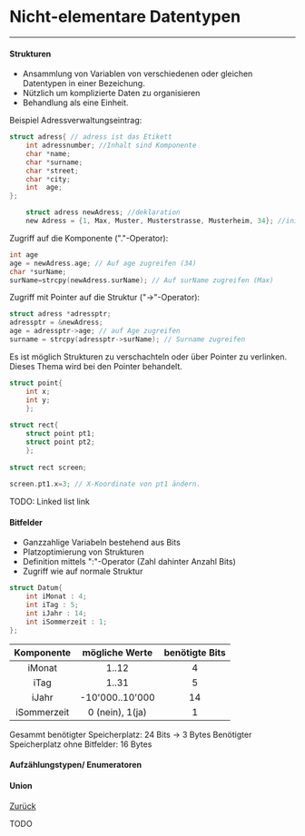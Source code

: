 # Nicht-elementare Datentypen
---

#### Strukturen

* Ansammlung von Variablen von verschiedenen oder gleichen Datentypen in einer Bezeichung.
* Nützlich um komplizierte Daten zu organisieren
* Behandlung als eine Einheit.

Beispiel Adressverwaltungseintrag:

```c
struct adress{ // adress ist das Etikett
	int adressnumber; //Inhalt sind Komponente
	char *name;
	char *surname;
	char *street;
	char *city;
	int  age;
};

	struct adress newAdress; //deklaration
	new Adress = {1, Max, Muster, Musterstrasse, Musterheim, 34}; //initialisierung
```

Zugriff auf die Komponente ("."-Operator):
```c
int age
age = newAdress.age; // Auf age zugreifen (34)
char *surName;
surName=strcpy(newAdress.surName); // Auf surName zugreifen (Max)
```

Zugriff mit Pointer auf die Struktur ("->"-Operator):

```c
struct adress *adressptr;
adressptr = &newAdress;
age = adressptr->age; // auf Age zugreifen
surname = strcpy(adressptr->surName); // Surname zugreifen
```      
Es ist möglich Strukturen zu verschachteln oder  über Pointer zu verlinken. Dieses Thema wird bei den Pointer behandelt.

```c
struct point{
	int x;
	int y;
	};
            
struct rect{
	struct point pt1;
	struct point pt2;
	};
      
struct rect screen;
      
screen.pt1.x=3; // X-Koordinate von pt1 ändern.
```
TODO: Linked list link

      
#### Bitfelder
* Ganzzahlige Variabeln bestehend aus Bits
* Platzoptimierung von Strukturen
* Definition mittels ":"-Operator (Zahl dahinter Anzahl Bits)
* Zugriff wie auf normale Struktur

```c
struct Datum{
	int iMonat : 4;
	int iTag : 5;
	int iJahr : 14;
	int iSommerzeit : 1;
};
```
|Komponente |mögliche Werte |benötigte Bits|
|:---------:|:-------------:|:------------:|
|iMonat     |1..12          |4             |
|iTag       |1..31          |5             |
|iJahr      |-10'000..10'000|14            |
|iSommerzeit|0 (nein), 1(ja)|1             |

Gesammt benötigter Speicherplatz: 24 Bits -> 3 Bytes
Benötigter Speicherplatz ohne Bitfelder: 16 Bytes


#### Aufzählungstypen/ Enumeratoren




#### Union






[Zurück](datatypes.md)

TODO
